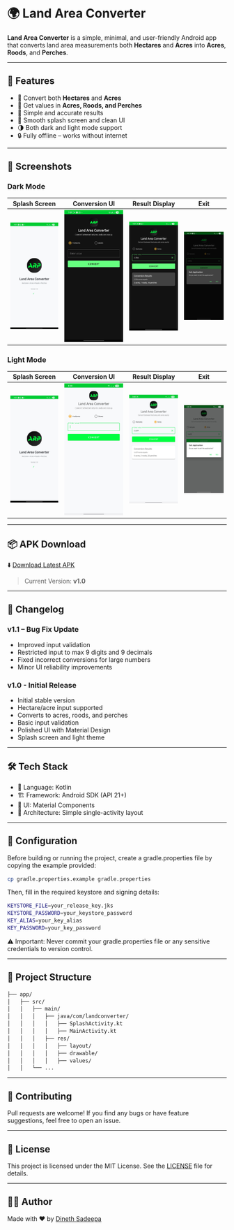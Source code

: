 # 🌍 Land Area Converter

**Land Area Converter** is a simple, minimal, and user-friendly Android app that converts land area measurements both **Hectares** and **Acres** into **Acres**, **Roods**, and **Perches**.

---

## 🚀 Features

- 🔁 Convert both **Hectares** and **Acres**
- 📐 Get values in **Acres, Roods, and Perches**
- 🎯 Simple and accurate results
- 🌿 Smooth splash screen and clean UI
- 🌗 Both dark and light mode support
- 🔒 Fully offline – works without internet

---

## 📱 Screenshots

### Dark Mode
| Splash Screen | Conversion UI | Result Display | Exit |
|---------------|----------------|----------------|----------------|
| ![splash](screenshots/splash.jpg) | ![main](screenshots/main.jpg) | ![result](screenshots/result.jpg) | ![exit](screenshots/exitConf.jpg) |

### Light Mode
| Splash Screen | Conversion UI | Result Display | Exit |
|---------------|----------------|----------------|----------------|
| ![splash](screenshots/splash.jpg) | ![main](screenshots/mainL.jpg) | ![result](screenshots/resultL.jpg) | ![exit](screenshots/exitConfL.jpg) |

---

## 📦 APK Download

⬇️ [Download Latest APK](https://github.com/dinethsadee01/ARP---Land-Area-Converter/releases/download/v1.0/ARP.apk)

> Current Version: **v1.0**

---

## 📄 Changelog

### v1.1 – Bug Fix Update  
- Improved input validation  
- Restricted input to max 9 digits and 9 decimals  
- Fixed incorrect conversions for large numbers  
- Minor UI reliability improvements  

### v1.0 - Initial Release
- Initial stable version
- Hectare/acre input supported
- Converts to acres, roods, and perches
- Basic input validation
- Polished UI with Material Design
- Splash screen and light theme

---

## 🛠 Tech Stack

- 🧠 Language: Kotlin
- 🏗 Framework: Android SDK (API 21+)
- 🎨 UI: Material Components
- 📁 Architecture: Simple single-activity layout

---

## 🔧 Configuration
Before building or running the project, create a gradle.properties file by copying the example provided:

```bash
cp gradle.properties.example gradle.properties
```
Then, fill in the required keystore and signing details:

```bash
KEYSTORE_FILE=your_release_key.jks
KEYSTORE_PASSWORD=your_keystore_password
KEY_ALIAS=your_key_alias
KEY_PASSWORD=your_key_password
```
⚠️ Important: Never commit your gradle.properties file or any sensitive credentials to version control.

---

## 📂 Project Structure

```bash
├── app/
│   ├── src/
│   │   ├── main/
│   │   │   ├── java/com/landconverter/
│   │   │   │   ├── SplashActivity.kt
│   │   │   │   ├── MainActivity.kt
│   │   │   ├── res/
│   │   │   │   ├── layout/
│   │   │   │   ├── drawable/
│   │   │   │   ├── values/
│   │   └── ...
```

---

## 🤝 Contributing
Pull requests are welcome!
If you find any bugs or have feature suggestions, feel free to open an issue.

---

## 📜 License
This project is licensed under the MIT License.
See the [LICENSE](https://github.com/dinethsadee01/ARP---Land-Area-Converter/blob/master/LICENSE) file for details.

---

## 👨‍💻 Author
Made with ❤️ by [Dineth Sadeepa](https://github.com/dinethsadee01/)

